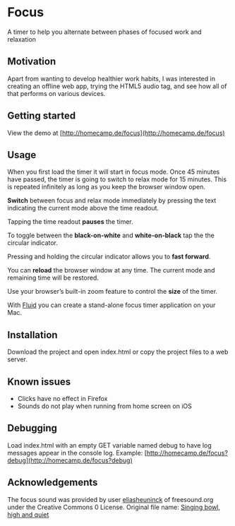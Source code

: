# Focus
A timer to help you alternate between phases of focused work and relaxation

## Motivation
Apart from wanting to develop healthier work habits, I was interested in creating an offline web app, trying the HTML5 audio tag, and see how all of that performs on various devices.

## Getting started
View the demo at [http://homecamp.de/focus](http://homecamp.de/focus)

## Usage
When you first load the timer it will start in focus mode. Once 45 minutes have passed, the timer is going to switch to relax mode for 15 minutes. This is repeated infinitely as long as you keep the browser window open.

**Switch** between focus and relax mode immediately by pressing the text indicating the current mode above the time readout.

Tapping the time readout **pauses** the timer.

To toggle between the **black-on-white** and **white-on-black** tap the the circular indicator.

Pressing and holding the circular indicator allows you to  **fast forward**.

You can **reload** the browser window at any time. The current mode and remaining time will be restored.

Use your browser’s built-in zoom feature to control the **size** of the timer.

With [Fluid](http://fluidapp.com) you can create a stand-alone focus timer application on your Mac.

## Installation
Download the project and open index.html or copy the project files to a web server.

## Known issues
- Clicks have no effect in Firefox
- Sounds do not play when running from home screen on iOS

## Debugging
Load index.html with an empty GET variable named debug to have log messages appear in the console log.
Example: [http://homecamp.de/focus?debug](http://homecamp.de/focus?debug)

## Acknowledgements
The focus sound was provided by user [eliasheuninck](https://www.freesound.org/people/eliasheuninck) of freesound.org under the Creative Commons 0 License. Original file name: [Singing bowl, high and quiet](https://www.freesound.org/people/eliasheuninck/sounds/170670/)